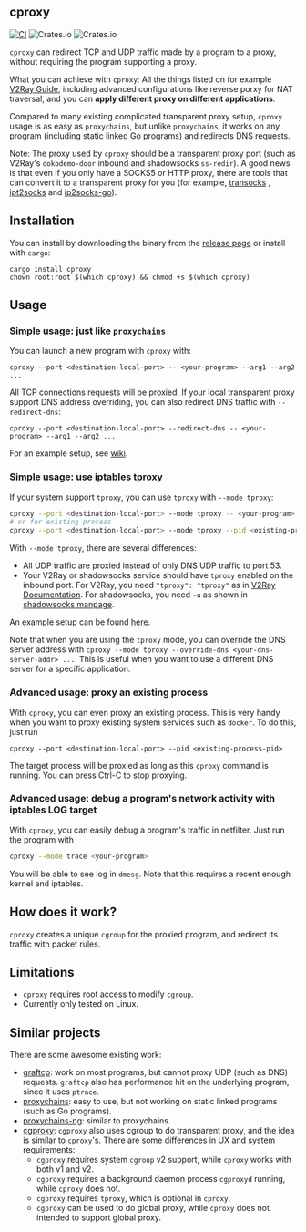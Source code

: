 ## cproxy

[![CI](https://github.com/NOBLES5E/cproxy/actions/workflows/build.yml/badge.svg)](https://github.com/NOBLES5E/cproxy/actions/workflows/build.yml) ![Crates.io](https://img.shields.io/crates/d/cproxy) ![Crates.io](https://img.shields.io/crates/l/cproxy)

`cproxy` can redirect TCP and UDP traffic made by a program to a proxy, without requiring the program supporting a
proxy.

What you can achieve with `cproxy`: All the things listed on for
example [V2Ray Guide](https://guide.v2fly.org/en_US/app/app.html), including advanced configurations like reverse porxy
for NAT traversal, and you can **apply different proxy on different applications**.

Compared to many existing complicated transparent proxy setup, `cproxy` usage is as easy as `proxychains`, but
unlike `proxychains`, it works on any program (including static linked Go programs) and redirects DNS requests.

Note: The proxy used by `cproxy` should be a transparent proxy port (such as V2Ray's `dokodemo-door` inbound and
shadowsocks `ss-redir`). A good news is that even if you only have a SOCKS5 or HTTP proxy, there are tools that can
convert it to a transparent proxy for you (for example, [transocks](https://github.com/cybozu-go/transocks)
, [ipt2socks](https://github.com/zfl9/ipt2socks) and [ip2socks-go](https://github.com/lcdbin/ip2socks-go)).

## Installation

You can install by downloading the binary from the [release page](https://github.com/NOBLES5E/cproxy/releases) or
install with `cargo`:

```
cargo install cproxy
chown root:root $(which cproxy) && chmod +s $(which cproxy)
```

## Usage

### Simple usage: just like `proxychains`

You can launch a new program with `cproxy` with:

```
cproxy --port <destination-local-port> -- <your-program> --arg1 --arg2 ...
```

All TCP connections requests will be proxied. If your local transparent proxy support DNS address overriding, you can
also redirect DNS traffic with `--redirect-dns`:

```
cproxy --port <destination-local-port> --redirect-dns -- <your-program> --arg1 --arg2 ...
```

For an example setup, see [wiki](https://github.com/NOBLES5E/cproxy/wiki/Example-setup-with-V2Ray).

### Simple usage: use iptables tproxy

If your system support `tproxy`, you can use `tproxy` with `--mode tproxy`:

```bash
cproxy --port <destination-local-port> --mode tproxy -- <your-program> --arg1 --arg2 ...
# or for existing process
cproxy --port <destination-local-port> --mode tproxy --pid <existing-process-pid>
```

With `--mode tproxy`, there are several differences:

* All UDP traffic are proxied instead of only DNS UDP traffic to port 53.
* Your V2Ray or shadowsocks service should have `tproxy` enabled on the inbound port. For V2Ray, you
  need `"tproxy": "tproxy"` as
  in [V2Ray Documentation](https://www.v2ray.com/en/configuration/transport.html#sockoptobject). For shadowsocks, you
  need `-u` as shown in [shadowsocks manpage](http://manpages.org/ss-redir).

An example setup can be found [here](https://github.com/NOBLES5E/cproxy/wiki/Example-setup-with-V2Ray).

Note that when you are using the `tproxy` mode, you can override the DNS server address
with `cproxy --mode tproxy --override-dns <your-dns-server-addr> ...`. This is useful when you want to use a different
DNS server for a specific application.

### Advanced usage: proxy an existing process

With `cproxy`, you can even proxy an existing process. This is very handy when you want to proxy existing system
services such as `docker`. To do this, just run

```
cproxy --port <destination-local-port> --pid <existing-process-pid>
```

The target process will be proxied as long as this `cproxy` command is running. You can press Ctrl-C to stop proxying.

### Advanced usage: debug a program's network activity with iptables LOG target

With `cproxy`, you can easily debug a program's traffic in netfilter. Just run the program with

```bash
cproxy --mode trace <your-program>
```

You will be able to see log in `dmesg`. Note that this requires a recent enough kernel and iptables.

## How does it work?

`cproxy` creates a unique `cgroup` for the proxied program, and redirect its traffic with packet rules.

## Limitations

* `cproxy` requires root access to modify `cgroup`.
* Currently only tested on Linux.

## Similar projects

There are some awesome existing work:

* [graftcp](https://github.com/hmgle/graftcp): work on most programs, but cannot proxy UDP (such as DNS)
  requests. `graftcp` also has performance hit on the underlying program, since it uses `ptrace`.
* [proxychains](https://github.com/haad/proxychains): easy to use, but not working on static linked programs (such as Go
  programs).
* [proxychains-ng](https://github.com/rofl0r/proxychains-ng): similar to proxychains.
* [cgproxy](https://github.com/springzfx/cgproxy): `cgproxy` also uses cgroup to do transparent proxy, and the idea is
  similar to `cproxy`'s. There are some differences in UX and system requirements:
    * `cgproxy` requires system `cgroup` v2 support, while `cproxy` works with both v1 and v2.
    * `cgproxy` requires a background daemon process `cgproxyd` running, while `cproxy` does not.
    * `cgproxy` requires `tproxy`, which is optional in `cproxy`.
    * `cgproxy` can be used to do global proxy, while `cproxy` does not intended to support global proxy.
